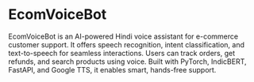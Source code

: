 # EcomVoiceBot
EcomVoiceBot is an AI-powered Hindi voice assistant for e-commerce customer support. It offers speech recognition, intent classification, and text-to-speech for seamless interactions. Users can track orders, get refunds, and search products using voice. Built with PyTorch, IndicBERT, FastAPI, and Google TTS, it enables smart, hands-free support.
